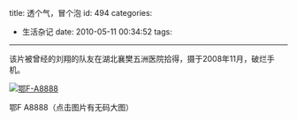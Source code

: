 title: 透个气，冒个泡
id: 494
categories:
  - 生活杂记
date: 2010-05-11 00:34:52
tags:
---

该片被曾经的刘翔的队友在湖北襄樊五洲医院拾得，摄于2008年11月，破烂手机。

[![鄂F-A8888](http://chensd.com/upfile/2010/05/ef-a8888-1024x768.jpg "ef-a8888")](http://chensd.com/upfile/2010/05/ef-a8888.jpg)

鄂F A8888（点击图片有无码大图）